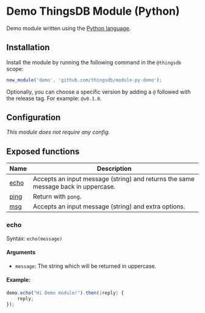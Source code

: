 # Demo ThingsDB Module (Python)

Demo module written using the [Python language](https://python.org).


## Installation

Install the module by running the following command in the `@thingsdb` scope:

```javascript
new_module('demo', 'github.com/thingsdb/module-py-demo');
```

Optionally, you can choose a specific version by adding a `@` followed with the release tag. For example: `@v0.1.0`.

## Configuration

*This module does *not* require any config.*


## Exposed functions

Name          | Description
------------- | -----------
[echo](#echo) | Accepts an input message (string) and returns the same message back in uppercase.
[ping](#ping) | Return with `pong`.
[msg](#msg)   | Accepts an input message (string) and extra options.


### echo

Syntax: `echo(message)`

#### Arguments

- `message`: The string which will be returned in uppercase.

#### Example:

```javascript
demo.echo("Hi Demo module!").then(|reply| {
    reply;
});
```
